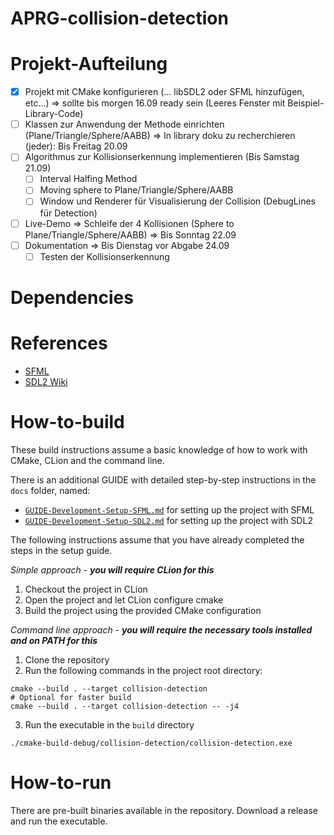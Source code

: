 ﻿# APRG-collision-detection

# Projekt-Aufteilung

- [x] Projekt mit CMake konfigurieren (... libSDL2 oder SFML hinzufügen, etc...)
=> sollte bis morgen 16.09 ready sein (Leeres Fenster mit Beispiel-Library-Code)
- [ ] Klassen zur Anwendung der Methode einrichten (Plane/Triangle/Sphere/AABB)
=> In library doku zu recherchieren (jeder): Bis Freitag 20.09 
- [ ] Algorithmus zur Kollisionserkennung implementieren (Bis Samstag 21.09) 
  - [ ] Interval Halfing Method
  - [ ] Moving sphere to Plane/Triangle/Sphere/AABB
  - [ ] Window und Renderer für Visualisierung der Collision (DebugLines für Detection)
- [ ] Live-Demo => Schleife der 4 Kollisionen (Sphere to Plane/Triangle/Sphere/AABB) => Bis Sonntag 22.09
- [ ] Dokumentation => Bis Dienstag vor Abgabe 24.09
  - [ ] Testen der Kollisionserkennung

# Dependencies

# References

- [SFML](https://www.sfml-dev.org/)
- [SDL2 Wiki](https://wiki.libsdl.org/SDL2/FrontPage)

# How-to-build

These build instructions assume a basic knowledge of how to work with CMake, CLion and the command line.

There is an additional GUIDE with detailed step-by-step instructions in the `docs` folder, named:
- [`GUIDE-Development-Setup-SFML.md`](../docs/GUIDE-Development-Setup-SFML.md) for setting up the project with SFML
- [`GUIDE-Development-Setup-SDL2.md`](../docs/GUIDE-Development-Setup-SDL2.md) for setting up the project with SDL2

The following instructions assume that you have already completed the steps in the setup guide.

_Simple approach - **you will require CLion for this**_
1. Checkout the project in CLion
2. Open the project and let CLion configure cmake
3. Build the project using the provided CMake configuration

_Command line approach - **you will require the necessary tools installed and on PATH for this**_
1. Clone the repository
2. Run the following commands in the project root directory:
```shell
cmake --build . --target collision-detection
# Optional for faster build
cmake --build . --target collision-detection -- -j4
```
3. Run the executable in the `build` directory
```shell
./cmake-build-debug/collision-detection/collision-detection.exe
```

# How-to-run

There are pre-built binaries available in the repository.
Download a release and run the executable.